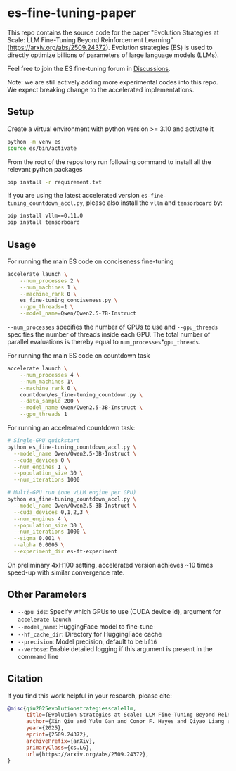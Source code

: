 # es-fine-tuning-paper
This repo contains the source code for the paper "Evolution Strategies at Scale: LLM Fine-Tuning Beyond Reinforcement Learning" (https://arxiv.org/abs/2509.24372). Evolution strategies (ES) is used to directly optimize billions of parameters of large language models (LLMs).

Feel free to join the ES fine-tuning forum in [Discussions](https://github.com/VsonicV/es-fine-tuning-paper/discussions).

Note: we are still actively adding more experimental codes into this repo. We expect breaking change to the accelerated implementations.

## Setup
Create a virtual environment with python version >= 3.10 and activate it
```bash
python -m venv es
source es/bin/activate
```

From the root of the repository run following command to install all the relevant python packages
```bash
pip install -r requirement.txt
```

If you are using the latest accelerated version `es-fine-tuning_countdown_accl.py`, please also install the `vllm` and `tensorboard` by:
```bash
pip install vllm==0.11.0
pip install tensorboard
```

## Usage
For running the main ES code on conciseness fine-tuning

```bash
accelerate launch \
    --num_processes 2 \
    --num_machines 1 \
    --machine_rank 0 \
    es_fine-tuning_conciseness.py \
    --gpu_threads=1 \
    --model_name=Qwen/Qwen2.5-7B-Instruct
```

`--num_processes` specifies the number of GPUs to use and `--gpu_threads` specifies the number of threads inside each GPU. The total number of parallel evaluations is thereby equal to `num_processes`*`gpu_threads`.

For running the main ES code on countdown task
```bash
accelerate launch \
    --num_processes 4 \
    --num_machines 1\
    --machine_rank 0 \
    countdown/es_fine-tuning_countdown.py \
    --data_sample 200 \
    --model_name Qwen/Qwen2.5-3B-Instruct \
    --gpu_threads 1
```

For running an accelerated countdown task:
```bash
# Single-GPU quickstart
python es_fine-tuning_countdown_accl.py \
  --model_name Qwen/Qwen2.5-3B-Instruct \
  --cuda_devices 0 \
  --num_engines 1 \
  --population_size 30 \
  --num_iterations 1000

# Multi-GPU run (one vLLM engine per GPU)
python es_fine-tuning_countdown_accl.py \
  --model_name Qwen/Qwen2.5-3B-Instruct \
  --cuda_devices 0,1,2,3 \
  --num_engines 4 \
  --population_size 30 \
  --num_iterations 1000 \
  --sigma 0.001 \
  --alpha 0.0005 \
  --experiment_dir es-ft-experiment
```

On preliminary 4xH100 setting, accelerated version achieves ~10 times speed-up with similar convergence rate.


## Other Parameters

- `--gpu_ids`: Specify which GPUs to use (CUDA device id), argument for `accelerate launch`
- `--model_name`: HuggingFace model to fine-tune
- `--hf_cache_dir`: Directory for HuggingFace cache
- `--precision`: Model precision, default to be `bf16`
- `--verbose`: Enable detailed logging if this argument is present in the command line


## Citation

If you find this work helpful in your research, please cite:

```bibtex
@misc{qiu2025evolutionstrategiesscalellm,
      title={Evolution Strategies at Scale: LLM Fine-Tuning Beyond Reinforcement Learning}, 
      author={Xin Qiu and Yulu Gan and Conor F. Hayes and Qiyao Liang and Elliot Meyerson and Babak Hodjat and Risto Miikkulainen},
      year={2025},
      eprint={2509.24372},
      archivePrefix={arXiv},
      primaryClass={cs.LG},
      url={https://arxiv.org/abs/2509.24372}, 
}
```
